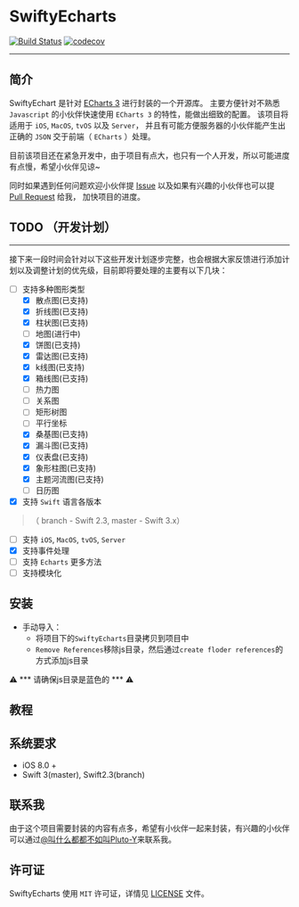 # SwiftyEcharts
[![Build Status](https://travis-ci.org/Pluto-Y/SwiftyEcharts.svg)](https://travis-ci.org/Pluto-Y/SwiftyEcharts)
[![codecov](https://codecov.io/gh/Pluto-Y/SwiftyEcharts/branch/master/graph/badge.svg)](https://codecov.io/gh/Pluto-Y/SwiftyEcharts)

____
## 简介
SwiftyEchart 是针对 [ECharts 3](http://echarts.baidu.com/) 进行封装的一个开源库。 主要方便针对不熟悉 `Javascript` 的小伙伴快速使用 `ECharts 3` 的特性，能做出细致的配置。 该项目将适用于 `iOS`, `MacOS`, `tvOS` 以及 `Server`， 并且有可能方便服务器的小伙伴能产生出正确的 `JSON` 交于前端（ `ECharts` ）处理。

目前该项目还在紧急开发中，由于项目有点大，也只有一个人开发，所以可能进度有点慢，希望小伙伴见谅~

同时如果遇到任何问题欢迎小伙伴提 [Issue](https://github.com/Pluto-Y/SwiftyEcharts/issues/new) 以及如果有兴趣的小伙伴也可以提 [Pull Request](https://github.com/Pluto-Y/SwiftyEcharts/compare) 给我， 加快项目的进度。

## TODO （开发计划）
___

接下来一段时间会针对以下这些开发计划逐步完整，也会根据大家反馈进行添加计划以及调整计划的优先级，目前即将要处理的主要有以下几块：

- [ ] 支持多种图形类型
  - [x] 散点图(已支持)
  - [x] 折线图(已支持)
  - [x] 柱状图(已支持)
  - [ ] 地图(进行中)
  - [x] 饼图(已支持)
  - [x] 雷达图(已支持)
  - [x] k线图(已支持)
  - [x] 箱线图(已支持)
  - [ ] 热力图
  - [ ] 关系图
  - [ ] 矩形树图
  - [ ] 平行坐标
  - [x] 桑基图(已支持)
  - [x] 漏斗图(已支持)
  - [x] 仪表盘(已支持)
  - [x] 象形柱图(已支持)
  - [x] 主题河流图(已支持)
  - [ ] 日历图
- [x] 支持 `Swift` 语言各版本
> （ branch - Swift 2.3, master - Swift 3.x）
- [ ] 支持 `iOS`, `MacOS`, `tvOS`, `Server`
- [x] 支持事件处理
- [ ] 支持 `Echarts` 更多方法
- [ ] 支持模块化

## 安装

* 手动导入：
    * 将项目下的`SwiftyEcharts`目录拷贝到项目中
    * `Remove References`移除js目录，然后通过`create floder references`的方式添加js目录

⚠️  *** 请确保js目录是蓝色的 *** ⚠️ 


## 教程

## 系统要求
* iOS 8.0 + 
* Swift 3(master), Swift2.3(branch)

## 联系我

由于这个项目需要封装的内容有点多，希望有小伙伴一起来封装，有兴趣的小伙伴可以通过[@叫什么都都不如叫Pluto-Y](http://weibo.com/5690716723/info)来联系我。

## 许可证

SwiftyEcharts 使用 `MIT` 许可证，详情见 [LICENSE](https://github.com/Pluto-Y/SwiftyEcharts/blob/master/LICENSE) 文件。
